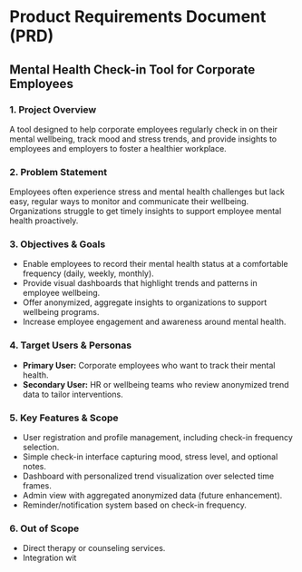 # Product Requirements Document (PRD)  
## Mental Health Check-in Tool for Corporate Employees

### 1. Project Overview  
A tool designed to help corporate employees regularly check in on their mental wellbeing, track mood and stress trends, and provide insights to employees and employers to foster a healthier workplace.

### 2. Problem Statement  
Employees often experience stress and mental health challenges but lack easy, regular ways to monitor and communicate their wellbeing. Organizations struggle to get timely insights to support employee mental health proactively.

### 3. Objectives & Goals  
- Enable employees to record their mental health status at a comfortable frequency (daily, weekly, monthly).  
- Provide visual dashboards that highlight trends and patterns in employee wellbeing.  
- Offer anonymized, aggregate insights to organizations to support wellbeing programs.  
- Increase employee engagement and awareness around mental health.

### 4. Target Users & Personas  
- **Primary User:** Corporate employees who want to track their mental health.  
- **Secondary User:** HR or wellbeing teams who review anonymized trend data to tailor interventions.

### 5. Key Features & Scope  
- User registration and profile management, including check-in frequency selection.  
- Simple check-in interface capturing mood, stress level, and optional notes.  
- Dashboard with personalized trend visualization over selected time frames.  
- Admin view with aggregated anonymized data (future enhancement).  
- Reminder/notification system based on check-in frequency.

### 6. Out of Scope  
- Direct therapy or counseling services.  
- Integration wit

